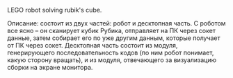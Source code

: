 LEGO robot solving rubik's cube.

Описание: состоит из двух частей: робот и десктопная часть. С роботом все ясно – он сканирует кубик Рубика, отправляет на ПК через сокет данные, затем собирает его по уже другим данным, которые получает от ПК через сокет.
Десктопная часть состоит из модуля, генерирующего последовательность кодов (по ним робот понимает, какую сторону вращать), и из модуля, отвечающего за визуализацию сборки на экране монитора.
